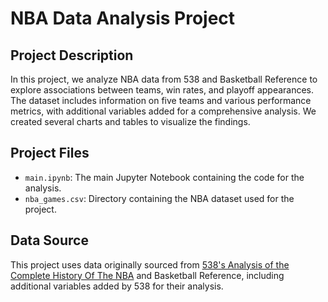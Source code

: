 # NBA Data Analysis Project

## Project Description

In this project, we analyze NBA data from 538 and Basketball Reference to explore associations between teams, win rates, and playoff appearances. The dataset includes information on five teams and various performance metrics, with additional variables added for a comprehensive analysis. We created several charts and tables to visualize the findings.

## Project Files

- `main.ipynb`: The main Jupyter Notebook containing the code for the analysis.
- `nba_games.csv`: Directory containing the NBA dataset used for the project.

## Data Source

This project uses data originally sourced from [538's Analysis of the Complete History Of The NBA](https://projects.fivethirtyeight.com/complete-history-of-the-nba/) and Basketball Reference, including additional variables added by 538 for their analysis.
